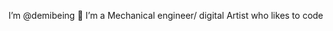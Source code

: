  I’m @demibeing
👀 I’m a Mechanical engineer/ digital Artist who likes to code 
 

<!---
demibeing/demibeing is a ✨ special ✨ repository because its `README.md` (this file) appears on your GitHub profile.
You can click the Preview link to take a look at your changes.
--->
